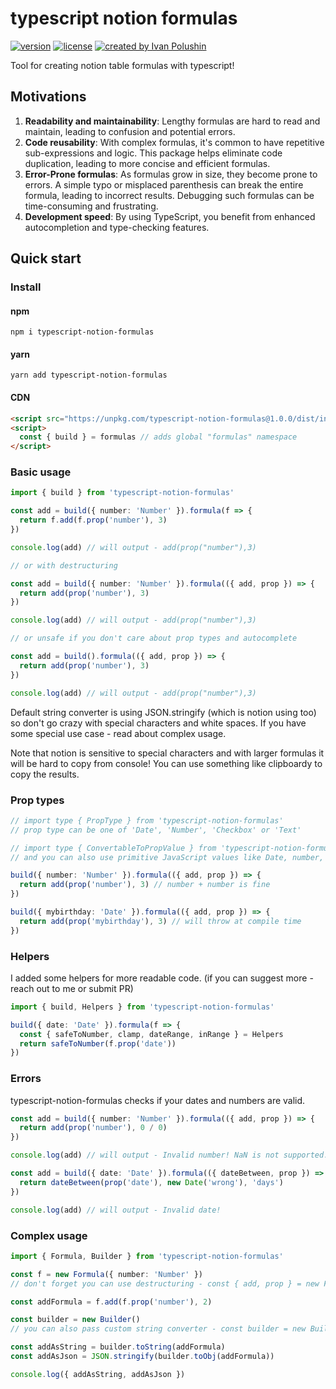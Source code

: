 # typescript notion formulas
[![version](https://img.shields.io/npm/v/typescript-notion-formulas.svg)](https://www.npmjs.com/package/typescript-notion-formulas)
[![license](https://img.shields.io/github/license/polioan/typescript-notion-formulas)](https://opensource.org/licenses/MIT)
[![created by Ivan Polushin](https://img.shields.io/badge/created%20by-@polioan-4BBAAB.svg)](https://github.com/polioan)

Tool for creating notion table formulas with typescript!

## Motivations

1. **Readability and maintainability**: Lengthy formulas are hard to read and maintain, leading to confusion and potential errors.
2. **Code reusability**: With complex formulas, it's common to have repetitive sub-expressions and logic. This package helps eliminate code duplication, leading to more concise and efficient formulas. 
3. **Error-Prone formulas**: As formulas grow in size, they become prone to errors. A simple typo or misplaced parenthesis can break the entire formula, leading to incorrect results. Debugging such formulas can be time-consuming and frustrating.
4. **Development speed**: By using TypeScript, you benefit from enhanced autocompletion and type-checking features.

## Quick start

### Install

#### npm

```shell
npm i typescript-notion-formulas
```

#### yarn

```shell
yarn add typescript-notion-formulas
```

#### CDN

```html
<script src="https://unpkg.com/typescript-notion-formulas@1.0.0/dist/index.global.js"></script>
<script>
  const { build } = formulas // adds global "formulas" namespace
</script>
```

### Basic usage

```ts
import { build } from 'typescript-notion-formulas'

const add = build({ number: 'Number' }).formula(f => {
  return f.add(f.prop('number'), 3)
})

console.log(add) // will output - add(prop("number"),3)

// or with destructuring

const add = build({ number: 'Number' }).formula(({ add, prop }) => {
  return add(prop('number'), 3)
})

console.log(add) // will output - add(prop("number"),3)

// or unsafe if you don't care about prop types and autocomplete

const add = build().formula(({ add, prop }) => {
  return add(prop('number'), 3)
})

console.log(add) // will output - add(prop("number"),3)
```

Default string converter is using JSON.stringify (which is notion using too) so don't go crazy with special characters and white spaces. If you have some special use case - read about complex usage.

Note that notion is sensitive to special characters and with larger formulas it will be hard to copy from console! You can use something like clipboardy to copy the results.

### Prop types

```ts
// import type { PropType } from 'typescript-notion-formulas'
// prop type can be one of 'Date', 'Number', 'Checkbox' or 'Text'

// import type { ConvertableToPropValue } from 'typescript-notion-formulas'
// and you can also use primitive JavaScript values like Date, number, boolean or string - they will be converted to notion, that's will be especially useful with dates

build({ number: 'Number' }).formula(({ add, prop }) => {
  return add(prop('number'), 3) // number + number is fine
})

build({ mybirthday: 'Date' }).formula(({ add, prop }) => {
  return add(prop('mybirthday'), 3) // will throw at compile time
})
```

### Helpers

I added some helpers for more readable code. (if you can suggest more - reach out to me or submit PR)

```ts
import { build, Helpers } from 'typescript-notion-formulas'

build({ date: 'Date' }).formula(f => {
  const { safeToNumber, clamp, dateRange, inRange } = Helpers
  return safeToNumber(f.prop('date'))
})
```

### Errors

typescript-notion-formulas checks if your dates and numbers are valid.

```ts
const add = build({ number: 'Number' }).formula(({ add, prop }) => {
  return add(prop('number'), 0 / 0)
})

console.log(add) // will output - Invalid number! NaN is not supported.

const add = build({ date: 'Date' }).formula(({ dateBetween, prop }) => {
  return dateBetween(prop('date'), new Date('wrong'), 'days')
})

console.log(add) // will output - Invalid date!
```

### Complex usage

```ts
import { Formula, Builder } from 'typescript-notion-formulas'

const f = new Formula({ number: 'Number' })
// don't forget you can use destructuring - const { add, prop } = new Formula({ number: 'Number' })

const addFormula = f.add(f.prop('number'), 2)

const builder = new Builder()
// you can also pass custom string converter - const builder = new Builder({ stringConverter: str => `'${str}'` })

const addAsString = builder.toString(addFormula)
const addAsJson = JSON.stringify(builder.toObj(addFormula))

console.log({ addAsString, addAsJson })
```
